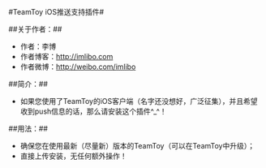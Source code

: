 #TeamToy iOS推送支持插件#

##关于作者：##

 * 作者：李博
 * 作者博客：http://imlibo.com
 * 作者微博：http://weibo.com/imlibo

##简介：##
 * 如果您使用了TeamToy的iOS客户端（名字还没想好，广泛征集），并且希望收到push信息的话，那么请安装这个插件^_^！

##用法：##
 * 确保您在使用最新（尽量新）版本的TeamToy（可以在TeamToy中升级）；
 * 直接上传安装，无任何额外操作！
